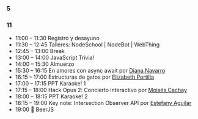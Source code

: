 ### 5
### 11
* 11:00 – 11:30 Registro y desayuno
* 11:30 – 12:45 Talleres: NodeSchool | NodeBot | WebThing
* 12:45 – 13:00 Break
* 13:00 – 14:00 JavaScript Trivia!
* 14:00 – 15:30 Almuerzo
* 15:30 – 16:15 En amores con async await por [Diana Navarro](https://twitter.com/diananr25)
* 16:15 – 17:00 Estructuras de gatos por [Elizabeth Portilla](https://twitter.com/lizita136)
* 17:00 – 17:15 PPT Karaoke! 1
* 17:15 – 18:00 Hack Opus 2: Concierto interactivo por [Moisés Cachay](https://twitter.com/xpktro)
* 18:00 – 18:15 PPT Karaoke! 2
* 18:15 – 19:00 Key note: Intersection Observer API por [Estefany Aguilar](https://twitter.com/teffcode)
* 19:00 🍺 BeerJS
